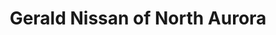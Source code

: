 ---
title: "Gerald Nissan of North Aurora"
url: /north-aurora/gerald-nissan-of-north-aurora/
shop: car
---